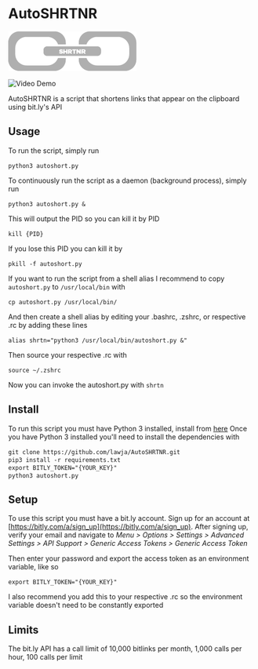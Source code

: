 # AutoSHRTNR
![alt text][logo]

[logo]: https://raw.githubusercontent.com/lawja/AutoSHRTNR/master/logo.png "Logo"

![Video Demo](https://giphy.com/gifs/3ohjV6XxCB65yVM9fG/html5)

AutoSHRTNR is a script that shortens links that appear on the clipboard using bit.ly's API
## Usage
To run the script, simply run

```shell
python3 autoshort.py
```
To continuously run the script as a daemon (background process), simply run

```shell
python3 autoshort.py &
```
This will output the PID so you can kill it by PID
```shell
kill {PID}
```
If you lose this PID you can kill it by
```shell
pkill -f autoshort.py
```
If you want to run the script from a shell alias I recommend to copy `autoshort.py` to `/usr/local/bin` with
```shell
cp autoshort.py /usr/local/bin/
```
And then create a shell alias by editing your .bashrc, .zshrc, or respective .rc by adding these lines
```shell
alias shrtn="python3 /usr/local/bin/autoshort.py &"
```
Then source your respective .rc with
```shell
source ~/.zshrc
```
Now you can invoke the autoshort.py with `shrtn`

## Install
To run this script you must have Python 3 installed, install from [here](https://google.com)
Once you have Python 3 installed you'll need to install the dependencies with
```
git clone https://github.com/lawja/AutoSHRTNR.git
pip3 install -r requirements.txt
export BITLY_TOKEN="{YOUR_KEY}"
python3 autoshort.py
```

## Setup
To use this script you must have a bit.ly account. Sign up for an account at [https://bitly.com/a/sign_up](https://bitly.com/a/sign_up).
After signing up, verify your email and navigate to *Menu > Options > Settings > Advanced Settings > API Support > Generic Access Tokens > Generic Access Token*

Then enter your password and export the access token as an environment variable, like so
```shell
export BITLY_TOKEN="{YOUR_KEY}"
```
I also recommend you add this to your respective .rc so the environment variable doesn't need to be constantly exported

## Limits
The bit.ly API has a call limit of 10,000 bitlinks per month, 1,000 calls per hour, 100 calls per limit
